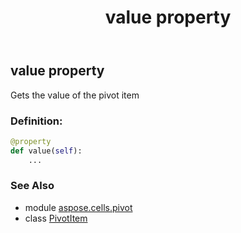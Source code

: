 ﻿---
title: value property
second_title: Aspose.Cells for Python via .NET API References
description: 
type: docs
weight: 110
url: /aspose.cells.pivot/pivotitem/value/
is_root: false
---

## value property


Gets the value of the pivot item
### Definition:
```python
@property
def value(self):
    ...
```

### See Also
* module [aspose.cells.pivot](../../)
* class [PivotItem](/cells/python-net/aspose.cells.pivot/pivotitem)
